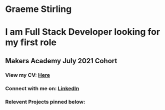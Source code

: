 # Graeme Stirling 
# I am Full Stack Developer looking for my first role 
## Makers Academy July 2021 Cohort
### View my CV: [Here](https://github.com/gjstirling/CV/blob/master/README.md) <br> 
### Connect with me on: [LinkedIn](https://www.linkedin.com/in/graemejstirling/)

### Relevent Projects pinned below:  

